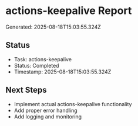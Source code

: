 # actions-keepalive Report

Generated: 2025-08-18T15:03:55.324Z

## Status
- Task: actions-keepalive
- Status: Completed
- Timestamp: 2025-08-18T15:03:55.324Z

## Next Steps
- Implement actual actions-keepalive functionality
- Add proper error handling
- Add logging and monitoring
